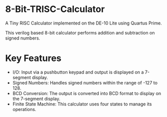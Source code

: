# 8-Bit-TRISC-Calculator
A Tiny RISC Calculator implemented on the DE-10 Lite using Quartus Prime.

This verilog based 8-bit calculator performs addition and subtraction on signed numbers.

# Key Features
- I/O: Input via a pushbutton keypad and output is displayed on a 7-segment display.
- Signed Numbers: Handles signed numbers within the range of -127 to 128.
- BCD Conversion: The output is converted into BCD format to display on the 7-segment display.
- Finite State Machine: This calculator uses four states to manage its operations.

